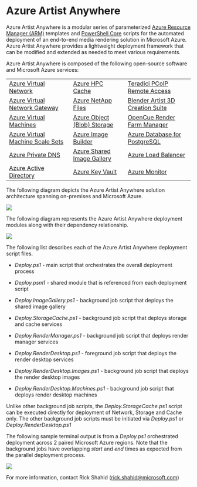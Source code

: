 # Azure Artist Anywhere

Azure Artist Anywhere is a modular series of parameterized <a href="https://docs.microsoft.com/en-us/azure/azure-resource-manager/resource-group-overview" target="_blank">Azure Resource Manager (ARM)</a> templates and <a href="https://docs.microsoft.com/en-us/powershell/scripting/overview" target="_blank">PowerShell Core</a> scripts for the automated deployment of an end-to-end media rendering solution in Microsoft Azure. Azure Artist Anywhere provides a lightweight deployment framework that can be modified and extended as needed to meet various requirements.

Azure Artist Anywhere is composed of the following open-source software and Microsoft Azure services:

<table>
    <tr>
        <td>
            <a href="https://docs.microsoft.com/en-us/azure/virtual-network/virtual-networks-overview" target="_blank">Azure Virtual Network</a>
        </td>
        <td>
            <a href="https://docs.microsoft.com/en-us/azure/hpc-cache/hpc-cache-overview" target="_blank">Azure HPC Cache</a>
        </td>
        <td>
            <a href="https://docs.teradici.com/find/product/cloud-access-software" target="_blank">Teradici PCoIP Remote Access</a>
        </td>
    </tr>
    <tr>
        <td>
            <a href="https://docs.microsoft.com/en-us/azure/vpn-gateway/vpn-gateway-about-vpngateways" target="_blank">Azure Virtual Network Gateway</a>
        </td>
        <td>
            <a href="https://docs.microsoft.com/en-us/azure/azure-netapp-files/azure-netapp-files-introduction" target="_blank">Azure NetApp Files</a>
        </td>
        <td>
            <a href="https://www.blender.org/" target="_blank">Blender Artist 3D Creation Suite</a>
        </td>
    </tr>
    <tr>
        <td>
            <a href="https://docs.microsoft.com/en-us/azure/virtual-machines/" target="_blank">Azure Virtual Machines</a>
        </td>
        <td>
            <a href="https://docs.microsoft.com/en-us/azure/storage/blobs/storage-blobs-overview" target="_blank">Azure Object (Blob) Storage</a>
        </td>
        <td>
            <a href="https://www.opencue.io/" target="_blank">OpenCue Render Farm Manager</a>
        </td>
    </tr>
    <tr>
        <td>
            <a href="https://docs.microsoft.com/en-us/azure/virtual-machine-scale-sets/overview" target="_blank">Azure Virtual Machine Scale Sets</a>
        </td>
        <td>
            <a href="https://docs.microsoft.com/en-us/azure/virtual-machines/linux/image-builder-overview" target="_blank">Azure Image Builder</a>
        </td>
        <td>
            <a href="https://docs.microsoft.com/en-us/azure/postgresql/overview" target="_blank">Azure Database for PostgreSQL</a>
        </td>
    </tr>
    <tr>
        <td>
            <a href="https://docs.microsoft.com/en-us/azure/dns/private-dns-overview" target="_blank">Azure Private DNS</a>
        </td>
        <td>
            <a href="https://docs.microsoft.com/en-us/azure/virtual-machines/linux/shared-image-galleries" target="_blank">Azure Shared Image Gallery</a>
        </td>
        <td>
            <a href="https://docs.microsoft.com/en-us/azure/load-balancer/load-balancer-overview" target="_blank">Azure Load Balancer</a>
        </td>
    </tr>
    <tr>
        <td>
            <a href="https://docs.microsoft.com/en-us/azure/active-directory/fundamentals/active-directory-whatis" target="_blank">Azure Active Directory</a>
        </td>
        <td>
            <a href="https://docs.microsoft.com/en-us/azure/key-vault/key-vault-overview" target="_blank">Azure Key Vault</a>
        </td>
        <td>
            <a href="https://docs.microsoft.com/en-us/azure/azure-monitor/" target="_blank">Azure Monitor</a>
        </td>
    </tr>
</table>

The following diagram depicts the Azure Artist Anywhere solution architecture spanning on-premises and Microsoft Azure.

![](https://mediastudio.blob.core.windows.net/bin/Artist.Anywhere-Solution.Architecture-(07.01.2020).png)

The following diagram represents the Azure Artist Anywhere deployment modules along with their dependency relationship.

![](https://mediastudio.blob.core.windows.net/bin/Artist.Anywhere-Module.Dependency-(07.01.2020).png)

The following list describes each of the Azure Artist Anywhere deployment script files.

* *Deploy.ps1* - main script that orchestrates the overall deployment process

* *Deploy.psm1* - shared module that is referenced from each deployment script

* *Deploy.ImageGallery.ps1* - background job script that deploys the shared image gallery

* *Deploy.StorageCache.ps1* - background job script that deploys storage and cache services

* *Deploy.RenderManager.ps1* - background job script that deploys render manager services

* *Deploy.RenderDesktop.ps1* - foreground job script that deploys the render desktop services

* *Deploy.RenderDesktop.Images.ps1* - background job script that deploys the render desktop images

* *Deploy.RenderDesktop.Machines.ps1* - background job script that deploys render desktop machines

Unlike other background job scripts, the *Deploy.StorageCache.ps1* script can be executed directly for deployment of Network, Storage and Cache only. The other background job scripts must be initiated via *Deploy.ps1* or *Deploy.RenderDesktop.ps1*

The following sample terminal output is from a *Deploy.ps1* orchestrated deployment across 2 paired Microsoft Azure regions. Note that the background jobs have overlapping *start* and *end* times as expected from the parallel deployment process.

![](https://mediastudio.blob.core.windows.net/bin/Artist.Anywhere-Module.Deployment-(03.01.2020).png)

For more information, contact Rick Shahid (rick.shahid@microsoft.com)
